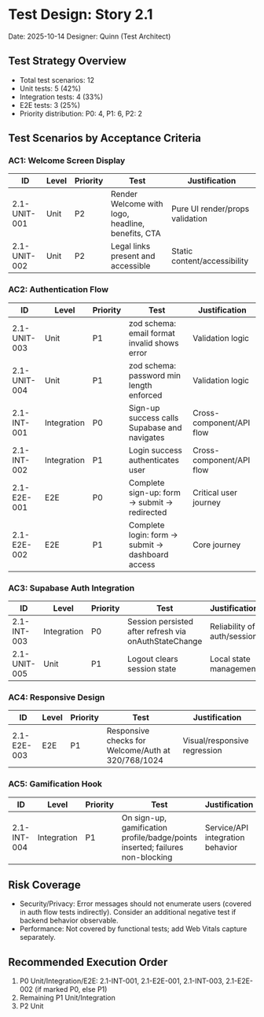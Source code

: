 # Test Design: Story 2.1

Date: 2025-10-14
Designer: Quinn (Test Architect)

## Test Strategy Overview

- Total test scenarios: 12
- Unit tests: 5 (42%)
- Integration tests: 4 (33%)
- E2E tests: 3 (25%)
- Priority distribution: P0: 4, P1: 6, P2: 2

## Test Scenarios by Acceptance Criteria

### AC1: Welcome Screen Display

| ID           | Level | Priority | Test | Justification |
| ------------ | ----- | -------- | ---- | ------------- |
| 2.1-UNIT-001 | Unit  | P2       | Render Welcome with logo, headline, benefits, CTA | Pure UI render/props validation
| 2.1-UNIT-002 | Unit  | P2       | Legal links present and accessible | Static content/accessibility

### AC2: Authentication Flow

| ID           | Level       | Priority | Test | Justification |
| ------------ | ----------- | -------- | ---- | ------------- |
| 2.1-UNIT-003 | Unit        | P1       | zod schema: email format invalid shows error | Validation logic
| 2.1-UNIT-004 | Unit        | P1       | zod schema: password min length enforced | Validation logic
| 2.1-INT-001  | Integration | P0       | Sign-up success calls Supabase and navigates | Cross-component/API flow
| 2.1-INT-002  | Integration | P1       | Login success authenticates user | Cross-component/API flow
| 2.1-E2E-001  | E2E         | P0       | Complete sign-up: form → submit → redirected | Critical user journey
| 2.1-E2E-002  | E2E         | P1       | Complete login: form → submit → dashboard access | Core journey

### AC3: Supabase Auth Integration

| ID           | Level       | Priority | Test | Justification |
| ------------ | ----------- | -------- | ---- | ------------- |
| 2.1-INT-003  | Integration | P0       | Session persisted after refresh via onAuthStateChange | Reliability of auth/session
| 2.1-UNIT-005 | Unit        | P1       | Logout clears session state | Local state management

### AC4: Responsive Design

| ID           | Level | Priority | Test | Justification |
| ------------ | ----- | -------- | ---- | ------------- |
| 2.1-E2E-003  | E2E   | P1       | Responsive checks for Welcome/Auth at 320/768/1024 | Visual/responsive regression

### AC5: Gamification Hook

| ID           | Level       | Priority | Test | Justification |
| ------------ | ----------- | -------- | ---- | ------------- |
| 2.1-INT-004  | Integration | P1       | On sign-up, gamification profile/badge/points inserted; failures non-blocking | Service/API integration behavior

## Risk Coverage

- Security/Privacy: Error messages should not enumerate users (covered in auth flow tests indirectly). Consider an additional negative test if backend behavior observable.
- Performance: Not covered by functional tests; add Web Vitals capture separately.

## Recommended Execution Order

1. P0 Unit/Integration/E2E: 2.1-INT-001, 2.1-E2E-001, 2.1-INT-003, 2.1-E2E-002 (if marked P0, else P1)
2. Remaining P1 Unit/Integration
3. P2 Unit
